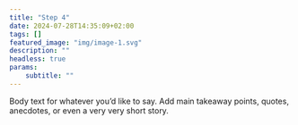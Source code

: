 ```yaml
---
title: "Step 4"
date: 2024-07-28T14:35:09+02:00
tags: []
featured_image: "img/image-1.svg"
description: ""
headless: true
params:
    subtitle: ""
---
```


Body text for whatever you’d like to say. Add main takeaway points, quotes, anecdotes, or even a very very short story. 